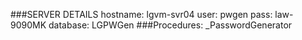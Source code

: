 ###SERVER DETAILS
    hostname:       lgvm-svr04
    user:           pwgen
    pass:           law-9090MK
    database:       LGPWGen
###Procedures:
    _PasswordGenerator